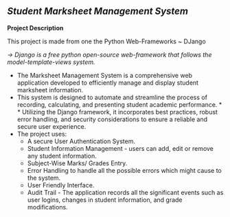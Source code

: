 *Student Marksheet Management System*
---

**Project Description**

This project is made from one the Python Web-Frameworks ~ DJango

*-> Django is a free python open-source web-framework that follows the model-template-views system.*

* The Marksheet Management System is a comprehensive web application developed to efficiently manage and display student marksheet information. 
* This system is designed to automate and streamline the process of recording, calculating, and presenting student academic performance. * * Utilizing the Django framework, it incorporates best practices, robust error handling, and security considerations to ensure a reliable and secure user experience.
* The project uses:
    - A secure User Authentication System.
    - Student Information Management - users can add, edit or remove any student information.
    - Subject-Wise Marks/ Grades Entry.
    - Error Handling to handle all the possible errors which might cause to the system.
    - User Friendly Interface.
    - Audit Trail - The application records all the significant events such as user logins, changes in student information, and grade 
                    modifications.

